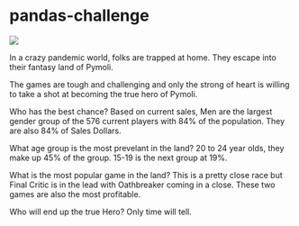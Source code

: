 # pandas-challenge

![](2020-12-02-21-33-23.png)


In a crazy pandemic world, folks are trapped at home.  They escape into their fantasy land of Pymoli.

The games are tough and challenging and only the strong of heart is willing to take a shot at becoming the true hero of Pymoli.

Who has the best chance?  Based on current sales, Men are the largest gender group of the 576 current players with 84% of the population.  They are also 84% of Sales Dollars.

What age group is the most prevelant in the land?  20 to 24 year olds, they make up 45% of the group.  15-19 is the next group at 19%.

What is the most popular game in the land?  This is a pretty close race but Final Critic is in the lead with Oathbreaker coming in a close.  These two games are also the most profitable.

Who will end up the true Hero?  Only time will tell.